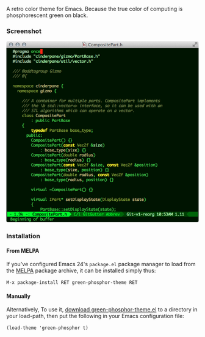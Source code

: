 A retro color theme for Emacs. Because the true color of computing is
phosphorescent green on black.

### Screenshot

![green-phosphor-theme](green-phosphor-theme.png)

### Installation

#### From MELPA

If you've configured Emacs 24's `package.el` package manager to load
from the [MELPA](http://melpa.org/) package archive, it can be
installed simply thus:

```
M-x package-install RET green-phosphor-theme RET
```

#### Manually

Alternatively, To use it,
[download green-phosphor-theme.el](master/green-phosphor-theme.el) to
a directory in your load-path, then put the following in your Emacs
configuration file:

```emacs-lisp
(load-theme 'green-phosphor t)
```
